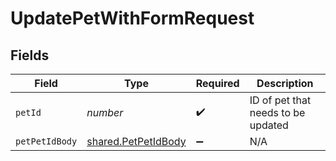 # UpdatePetWithFormRequest


## Fields

| Field                                                      | Type                                                       | Required                                                   | Description                                                |
| ---------------------------------------------------------- | ---------------------------------------------------------- | ---------------------------------------------------------- | ---------------------------------------------------------- |
| `petId`                                                    | *number*                                                   | :heavy_check_mark:                                         | ID of pet that needs to be updated                         |
| `petPetIdBody`                                             | [shared.PetPetIdBody](../../models/shared/petpetidbody.md) | :heavy_minus_sign:                                         | N/A                                                        |